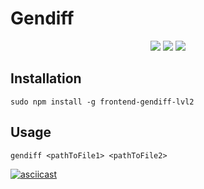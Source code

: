 <p align="center"><h1>Gendiff</h1></p>
<p align="center">
<a href="https://travis-ci.org/victorlitvinenko/frontend-project-lvl2.svg?branch=master"><img src="https://travis-ci.org/victorlitvinenko/frontend-project-lvl2.svg?branch=master"></a>
<a href="https://codeclimate.com/github/victorlitvinenko/frontend-project-lvl2/maintainability"><img src="https://api.codeclimate.com/v1/badges/ca2ac9d4aebb1fff519e/maintainability" /></a>
<a href="https://codeclimate.com/github/victorlitvinenko/frontend-project-lvl2/test_coverage"><img src="https://api.codeclimate.com/v1/badges/ca2ac9d4aebb1fff519e/test_coverage" /></a>
</p>

## Installation
```sudo npm install -g frontend-gendiff-lvl2```

## Usage
```gendiff <pathToFile1> <pathToFile2>```

[![asciicast](https://asciinema.org/a/kD8RSPI7dqGVyp7kAjWizYXxz.svg)](https://asciinema.org/a/kD8RSPI7dqGVyp7kAjWizYXxz)
